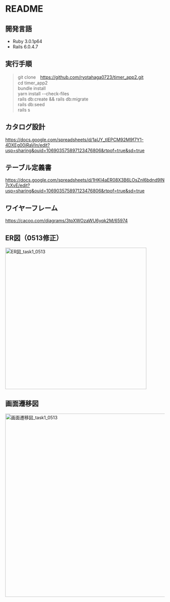 # README

## 開発言語
- Ruby 3.0.1p64
- Rails 6.0.4.7

## 実行手順
> git clone　https://github.com/ryotahaga0723/timer_app2.git  
> cd timer_app2   
> bundle install  
> yarn install --check-files  
> rails db:create && rails db:migrate  
> rails db:seed  
> rails s

## カタログ設計
https://docs.google.com/spreadsheets/d/1aUY_tIEPCM92M9f7Y1-4DXEg00iRaVln/edit?usp=sharing&ouid=106903575897123476806&rtpof=true&sd=true

## テーブル定義書
https://docs.google.com/spreadsheets/d/1HKI4aER08X3B6LOsZnl6bdnd9lN7cXvE/edit?usp=sharing&ouid=106903575897123476806&rtpof=true&sd=true

## ワイヤーフレーム
https://cacoo.com/diagrams/3tpXWOzaWU6yqk2M/65974

## ER図（0513修正）
<img width="446" alt="ER図_task1_0513" src="https://user-images.githubusercontent.com/102888155/168506201-2ea47d4c-b6cf-49e2-9635-e22a65ba3b81.png">



## 画面遷移図
<img width="578" alt="画面遷移図_task1_0513" src="https://user-images.githubusercontent.com/102888155/168277817-6f135140-5694-4128-9288-e0ca29723da1.png">
